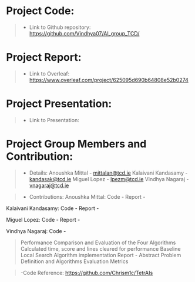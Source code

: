 # Project Code:
>- Link to Github repository:
https://github.com/Vindhya07/AI_group_TCD/

# Project Report:
>- Link to Overleaf:
https://www.overleaf.com/project/625095d690b64808e52b0274

# Project Presentation:
>- Link to Presentation:

# Project Group Members and Contribution:
>- Details:
Anoushka Mittal - mittalan@tcd.ie
Kalaivani Kandasamy - kandasak@tcd.ie
Miguel Lopez - lpezm@tcd.ie
Vindhya Nagaraj - vnagaraj@tcd.ie

>- Contributions:
Anoushka Mittal:
Code - 
Report - 

Kalaivani Kandasamy:
Code - 
Report -

Miguel Lopez:
Code -
Report - 

Vindhya Nagaraj:
Code - 
> Performance Comparison and Evaluation of the Four Algorithms
> Calculated time, score and lines cleared for performance
> Baseline Local Search Algorithm implementation
Report - 
> Abstract
> Problem Definition and Algorithms
> Evaluation Metrics

>-Code Reference: https://github.com/Chrism1c/TetrAIs
